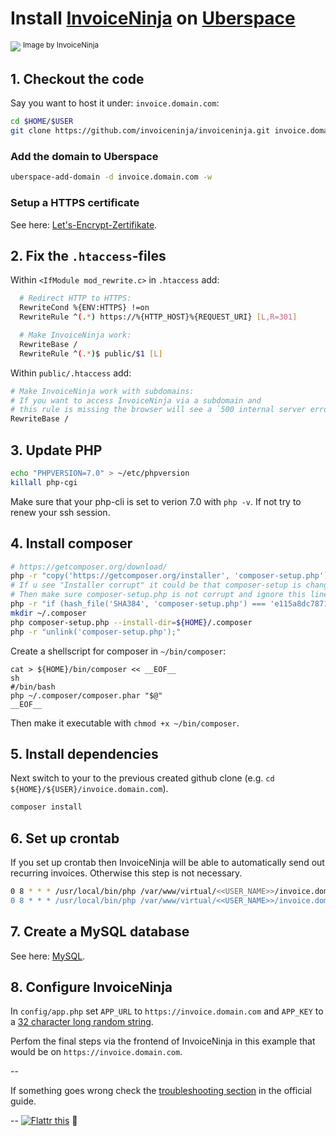 # Install [InvoiceNinja](https://app.invoiceninja.com/invoice_now?rc=GCYXTIBU) on [Uberspace](https://uberspace.de/)

![](https://www.invoiceninja.com/wp-content/themes/invoice-ninja/images/laptop.jpg)
<sup>Image by InvoiceNinja</sup>

## 1. Checkout the code

Say you want to host it under: `invoice.domain.com`:

```sh
cd $HOME/$USER
git clone https://github.com/invoiceninja/invoiceninja.git invoice.domain.com
```

### Add the domain to Uberspace

```sh
uberspace-add-domain -d invoice.domain.com -w
```

### Setup a HTTPS certificate

See here: [Let's-Encrypt-Zertifikate](https://wiki.uberspace.de/webserver:https?s[]=encrypt#let_s-encrypt-zertifikate).


## 2. Fix the `.htaccess`-files

Within `<IfModule mod_rewrite.c>` in `.htaccess` add:

```sh
  # Redirect HTTP to HTTPS:
  RewriteCond %{ENV:HTTPS} !=on
  RewriteRule ^(.*) https://%{HTTP_HOST}%{REQUEST_URI} [L,R=301]

  # Make InvoiceNinja work:
  RewriteBase /
  RewriteRule ^(.*)$ public/$1 [L]
```

Within `public/.htaccess` add:
```sh
# Make InvoiceNinja work with subdomains:
# If you want to access InvoiceNinja via a subdomain and
# this rule is missing the browser will see a `500 internal server error`.
RewriteBase /
```

## 3. Update PHP

```sh
echo "PHPVERSION=7.0" > ~/etc/phpversion
killall php-cgi
```

Make sure that your php-cli is set to verion 7.0 with `php -v`.
If not try to renew your ssh session.


## 4. Install composer

```sh
# https://getcomposer.org/download/
php -r "copy('https://getcomposer.org/installer', 'composer-setup.php');"
# If u see "Installer corrupt" it could be that composer-setup is changed.
# Then make sure composer-setup.php is not corrupt and ignore this line.
php -r "if (hash_file('SHA384', 'composer-setup.php') === 'e115a8dc7871f15d853148a7fbac7da27d6c0030b848d9b3dc09e2a0388afed865e6a3d6b3c0fad45c48e2b5fc1196ae') { echo 'Installer verified'; } else { echo 'Installer corrupt'; unlink('composer-setup.php'); } echo PHP_EOL;"
mkdir ~/.composer
php composer-setup.php --install-dir=${HOME}/.composer
php -r "unlink('composer-setup.php');"
```

Create a shellscript for composer in `~/bin/composer`:
```
cat > ${HOME}/bin/composer << __EOF__
sh
#/bin/bash
php ~/.composer/composer.phar "$@"
__EOF__
```

Then make it executable with `chmod +x ~/bin/composer`.


## 5. Install dependencies

Next switch to your to the previous created github clone (e.g. `cd ${HOME}/${USER}/invoice.domain.com`).
```sh
composer install
```

## 6. Set up crontab

If you set up crontab then InvoiceNinja will be able to automatically send out recurring invoices. Otherwise this step is not necessary.

```sh
0 8 * * * /usr/local/bin/php /var/www/virtual/<<USER_NAME>>/invoice.domain.com/artisan ninja:send-invoices
0 8 * * * /usr/local/bin/php /var/www/virtual/<<USER_NAME>>/invoice.domain.com/artisan ninja:send-reminders
```


## 7. Create a MySQL database

See here: [MySQL](https://wiki.uberspace.de/database:mysql?s[]=mysql).


## 8. Configure InvoiceNinja

In `config/app.php` set `APP_URL` to `https://invoice.domain.com` and `APP_KEY` to a [32 character long random string](https://www.random.org/strings/?num=2&len=16&digits=on&upperalpha=on&loweralpha=on&unique=on&format=html&rnd=new).

Perfom the final steps via the frontend of InvoiceNinja in this example that would be on `https://invoice.domain.com`.

--

If something goes wrong check the [troubleshooting section](https://www.invoiceninja.com/self-host/) in the official guide.

--
[![Flattr this](https://button.flattr.com/flattr-badge-large.png)](https://flattr.com/submit/auto?fid=2pkq07&url=https%3A%2F%2Fgithub.com%2Fpguth%2Finstall-invoiceninja) :rocket:
